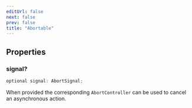```yaml
---
editUrl: false
next: false
prev: false
title: "Abortable"
---
```


## Properties

### signal?

```ts
optional signal: AbortSignal;
```

When provided the corresponding `AbortController` can be used to cancel an asynchronous action.
